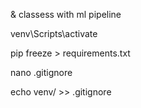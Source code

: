 
& classess with ml pipeline 

venv\Scripts\activate

pip freeze > requirements.txt

nano .gitignore


echo venv/ >> .gitignore
